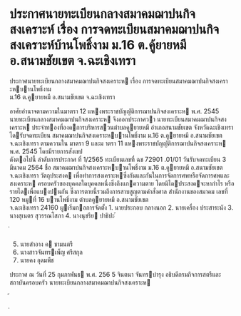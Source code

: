 
# ประกาศนายทะเบียนกลางสมาคมฌาปนกิจสงเคราะห์ เรื่อง การจดทะเบียนสมาคมฌาปนกิจสงเคราะห์บ้านโพธิ์งาม ม.16 ต.คู้ยายหมี อ.สนามชัยเขต จ.ฉะเชิงเทรา
      
      

      
      

ประกาศนายทะเบียนกลางสมาคมฌาปนกิจสงเคราะห 
เรื่อง   การจดทะเบียนสมาคมฌาปนกิจสงเคราะหบานโพธิ์งาม   
ม.16   ต.คูยายหมี  อ.สนามชัยเขต  จ.ฉะเชิงเทรา 
 
 
อาศัยอํานาจตามความในมาตรา  12  แหงพระราชบัญญัติการฌาปนกิจสงเคราะห  พ.ศ.  2545  
นายทะเบียนกลางสมาคมฌาปนกิจสงเคราะห  จึงออกประกาศวา  นายทะเบียนสมาคมฌาปนกิจสงเคราะห
ประจําทองที่องคการบริหารสวนตําบลคูยายหมี  อําเภอสนามชัยเขต  จังหวัดฉะเชิงเทรา  ไดรับจดทะเบียน
สมาคมฌาปนกิจสงเคราะหบานโพธิ์งาม  ม.16  ต.คูยายหมี  อ.สนามชัยเขต  จ.ฉะเชิงเทรา  ตามความใน
มาตรา    9  และม  าตรา   11  แหงพระราชบัญญัติการฌาปนกิจสงเคราะห  พ.ศ.  2545  โดยมีรายการสังเขป  
ดังตอไปนี้ 
ลําดับการประกาศ ที่   1/2565 
ทะเบียนเลขที่ ฉช   72901  .01/01 
วันรับจดทะเบียน 3  มีนาคม     2564 
ชื่อ สมาคมฌาปนกิจสงเคราะหบานโพธิ์งาม  ม.16  ต.คูยายหมี  อ.สนามชัยเขต   
 จ.ฉะเชิงเทรา 
วัตถุประสงค เพื่อทําการสงเคราะหซึ่งกันและกันในการจัดการศพหรือจัดการศพและสงเคราะห 
 ครอบครัวของบุคคลใดบุคคลหนึ่งซึ่งถึงแกความตาย  โดยมิไดประสงคจะหากําไร 
 หรือรายไดเพื่อแบงปนกัน  ซึ่งการตายนี้รวมถึงการสาบสูญตามคําสั่งศาล 
สํานักงานของสมาคม เลขที่   120  หมูที่      16   บานโพธิ์งาม  ตําบลคูยายหมี  อ.สนามชัยเขต   
 จ.ฉะเชิงเทรา      24160 
ผูเริ่มกอการจัดตั้ง 1.  นายประกอบ  กลางนอก 
 2.  นายเครื่อง  ประสาระนัง 
 3.  นางสุเนตร  สุวรรณโสภา 
 4.  นางนุชรีย  ปาธิปะ 
้
 
่
 

 5.  นายสําอาง   ค  ชามนตรี 
 6.  นางสาวจันทรเพ็ญ  ศรีสกุล 
 7.  นายคง  อุดมพืช 
 
ประกาศ  ณ  วันที่  25  กุมภาพันธ  พ.ศ.   256 5 
จินตนา  จันทรบํารุง 
อธิบดีกรมกิจการสตรีและสถาบันครอบครัว 
นายทะเบียนกลางสมาคมฌาปนกิจสงเคราะห   
 
้
 
่
 